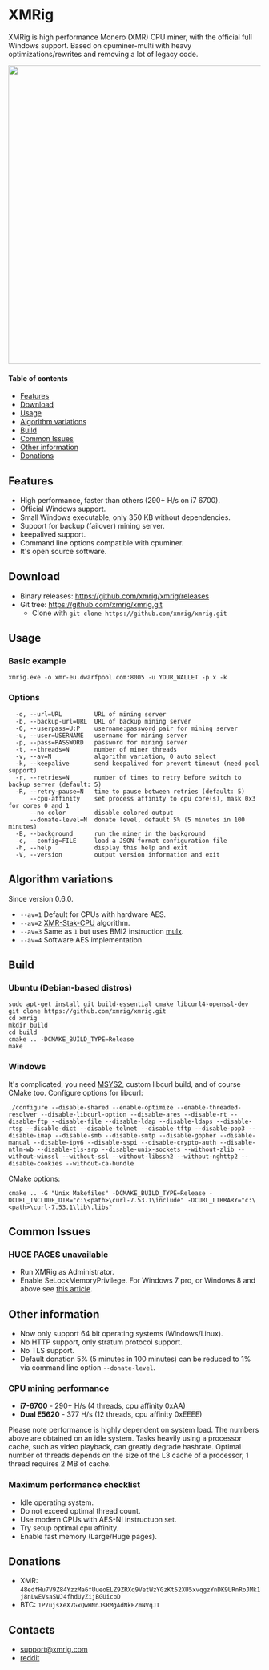 # XMRig
XMRig is high performance Monero (XMR) CPU miner, with the official full Windows support.
Based on cpuminer-multi with heavy optimizations/rewrites and removing a lot of legacy code.

<img src="http://i.imgur.com/GdRDnAu.png" width="596" >

#### Table of contents
* [Features](#features)
* [Download](#download)
* [Usage](#usage)
* [Algorithm variations](#algorithm-variations)
* [Build](#build)
* [Common Issues](#common-issues)
* [Other information](#other-information)
* [Donations](#Donations)

## Features
* High performance, faster than others (290+ H/s on i7 6700).
* Official Windows support.
* Small Windows executable, only 350 KB without dependencies.
* Support for backup (failover) mining server.
* keepalived support.
* Command line options compatible with cpuminer.
* It's open source software.

## Download
* Binary releases: https://github.com/xmrig/xmrig/releases
* Git tree: https://github.com/xmrig/xmrig.git
  * Clone with `git clone https://github.com/xmrig/xmrig.git`

## Usage
### Basic example
```
xmrig.exe -o xmr-eu.dwarfpool.com:8005 -u YOUR_WALLET -p x -k
```

### Options
```
  -o, --url=URL         URL of mining server
  -b, --backup-url=URL  URL of backup mining server
  -O, --userpass=U:P    username:password pair for mining server
  -u, --user=USERNAME   username for mining server
  -p, --pass=PASSWORD   password for mining server
  -t, --threads=N       number of miner threads
  -v, --av=N            algorithm variation, 0 auto select
  -k, --keepalive       send keepalived for prevent timeout (need pool support)
  -r, --retries=N       number of times to retry before switch to backup server (default: 5)
  -R, --retry-pause=N   time to pause between retries (default: 5)
      --cpu-affinity    set process affinity to cpu core(s), mask 0x3 for cores 0 and 1
      --no-color        disable colored output
      --donate-level=N  donate level, default 5% (5 minutes in 100 minutes)
  -B, --background      run the miner in the background
  -c, --config=FILE     load a JSON-format configuration file
  -h, --help            display this help and exit
  -V, --version         output version information and exit
```

## Algorithm variations
Since version 0.6.0.
* `--av=1` Default for CPUs with hardware AES.
* `--av=2` [XMR-Stak-CPU](https://github.com/fireice-uk/xmr-stak-cpu) algorithm.
* `--av=3` Same as `1` but uses BMI2 instruction [mulx](https://software.intel.com/sites/landingpage/IntrinsicsGuide/#text=_mulx_u64).
* `--av=4` Software AES implementation.

## Build
### Ubuntu (Debian-based distros)
```
sudo apt-get install git build-essential cmake libcurl4-openssl-dev
git clone https://github.com/xmrig/xmrig.git
cd xmrig
mkdir build
cd build
cmake .. -DCMAKE_BUILD_TYPE=Release
make
```

### Windows
It's complicated, you need [MSYS2](http://www.msys2.org/), custom libcurl build, and of course CMake too.
Configure options for libcurl:
```
./configure --disable-shared --enable-optimize --enable-threaded-resolver --disable-libcurl-option --disable-ares --disable-rt --disable-ftp --disable-file --disable-ldap --disable-ldaps --disable-rtsp --disable-dict --disable-telnet --disable-tftp --disable-pop3 --disable-imap --disable-smb --disable-smtp --disable-gopher --disable-manual --disable-ipv6 --disable-sspi --disable-crypto-auth --disable-ntlm-wb --disable-tls-srp --disable-unix-sockets --without-zlib --without-winssl --without-ssl --without-libssh2 --without-nghttp2 --disable-cookies --without-ca-bundle
```
CMake options:
```
cmake .. -G "Unix Makefiles" -DCMAKE_BUILD_TYPE=Release -DCURL_INCLUDE_DIR="c:\<path>\curl-7.53.1\include" -DCURL_LIBRARY="c:\<path>\curl-7.53.1\lib\.libs"
```

## Common Issues
### HUGE PAGES unavailable
* Run XMRig as Administrator.
* Enable SeLockMemoryPrivilege. For Windows 7 pro, or Windows 8 and above see [this article](https://msdn.microsoft.com/en-gb/library/ms190730.aspx).

## Other information
* Now only support 64 bit operating systems (Windows/Linux).
* No HTTP support, only stratum protocol support.
* No TLS support.
* Default donation 5% (5 minutes in 100 minutes) can be reduced to 1% via command line option `--donate-level`.


### CPU mining performance
* **i7-6700** - 290+ H/s (4 threads, cpu affinity 0xAA)
* **Dual E5620** - 377 H/s (12 threads, cpu affinity 0xEEEE)

Please note performance is highly dependent on system load. The numbers above are obtained on an idle system. Tasks heavily using a processor cache, such as video playback, can greatly degrade hashrate. Optimal number of threads depends on the size of the L3 cache of a processor, 1 thread requires 2 MB of cache.

### Maximum performance checklist
* Idle operating system.
* Do not exceed optimal thread count.
* Use modern CPUs with AES-NI instructuon set.
* Try setup optimal cpu affinity.
* Enable fast memory (Large/Huge pages).

## Donations
* XMR: `48edfHu7V9Z84YzzMa6fUueoELZ9ZRXq9VetWzYGzKt52XU5xvqgzYnDK9URnRoJMk1j8nLwEVsaSWJ4fhdUyZijBGUicoD`
* BTC: `1P7ujsXeX7GxQwHNnJsRMgAdNkFZmNVqJT`

## Contacts
* support@xmrig.com
* [reddit](https://www.reddit.com/user/XMRig/)
